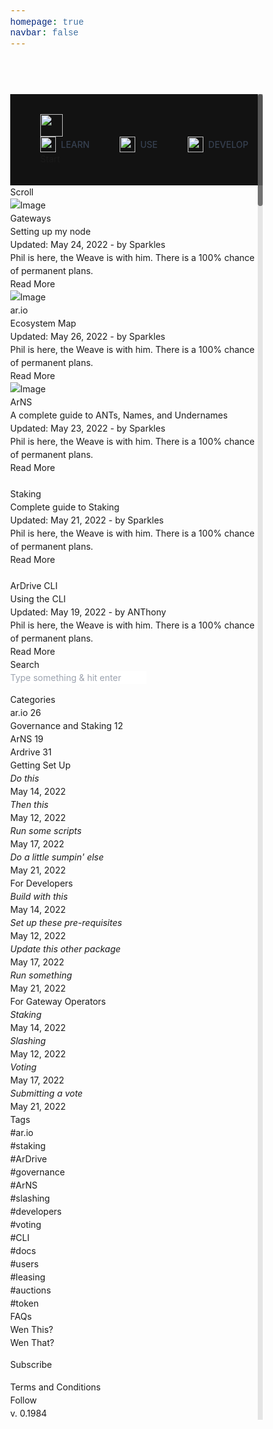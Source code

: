 ```yaml
---
homepage: true
navbar: false
---
```


<head>
	<!-- Title -->
	<title>Docs | ar.io</title>
	<!-- Meta -->
	<meta charset="utf-8">
	<meta name="ar.io" content="A global network, protocol, and currency that enables the permaweb.">
	<meta property="og:image" content="https://res.cloudinary.com/donw16xff/image/upload/v1666927508/k.jpg">
	<meta property="og:url" content="https://res.cloudinary.com/donw16xff/image/upload/v1666927508/k.jpg">
	<!-- LinkedIn -->
	<meta property="og:title" content="ar.io">
	<meta property="og:image" content="https://res.cloudinary.com/donw16xff/image/upload/v1666927508/k.jpg">
	<meta property="og:description" content="A global network, protocol, and currency that enables the permaweb.">
	<meta property="og:url" content="https://ar.io/">
	<!-- Twitter -->
	<meta name="twitter:title" content="ar.io">
	<meta name="twitter:description" content="A global network, protocol, and currency that enables the permaweb.">
	<meta name="twitter:image" content=" https://res.cloudinary.com/donw16xff/image/upload/v1666927508/k.jpg">
	<meta name="twitter:card" content="summary_large_image">
	<!-- Mobile Meta -->
	<meta name="viewport" content="width=device-width, initial-scale=1, shrink-to-fit=no">
	<!-- Favicon (http://www.favicon-generator.org/) -->
	<link rel="shortcut icon" href="../favicon.ico" type="image/x-icon">
	<link rel="icon" href="../favicon.ico" type="image/x-icon">
	<!-- Google fonts (https://www.google.com/fonts) -->
	<link rel="preconnect" href="https://fonts.googleapis.com">
	<link rel="preconnect" href="https://fonts.gstatic.com" crossorigin="">
	<link rel="preconnect" href="https://fonts.googleapis.com">
	<link rel="preconnect" href="https://fonts.gstatic.com" crossorigin="">
	<link href="https://fonts.googleapis.com/css2?family=Rubik:ital,wght@0,300;0,400;0,500;0,600;0,700;0,800;0,900;1,300;1,400;1,500;1,600;1,700;1,800;1,900&amp;display=swap" rel="stylesheet">
	<!-- Libs and Plugins CSS -->
	<link rel="stylesheet" href="../assets/vendor/normalize/normalize.min.css">
	<link rel="stylesheet" href="../assets/vendor/fontawesome/css/fontawesome-all.min.css">
	<link rel="stylesheet" href="../assets/vendor/swiper/css/swiper-bundle.min.css">
	<link rel="stylesheet" href="../assets/vendor/lightgallery/css/lightgallery.min.css">
	<!-- Master CSS -->
	<link rel="stylesheet" href="../assets/css/helper.css">
	<link rel="stylesheet" href="../assets/css/theme.css">
	<!-- <script id="mcjs">!function(c,h,i,m,p){m=c.createElement(h),p=c.getElementsByTagName(h)[0],m.async=1,m.src=i,p.parentNode.insertBefore(m,p)}(document,"script","https://chimpstatic.com/mcjs-connected/js/users/8075f6a7bf5448456087af1e0/1c511e1dbbf76bcb1b994b19a.js");</script> -->
	<!-- LANGUAGE WIDGET -->
	<!-- <script type="text/javascript" src="https://cdn.weglot.com/weglot.min.js"></script>
	<script>
	Weglot.initialize({
	api_key: 'wg_148c257c536db023455438d28d94c4589'
});
</script> -->
	<!-- <script src="https://www.twilik.com/assets/retainable/rss-embed/retainable-rss-embed.js"></script> -->
	<script defer="" data-domain="ar.io" src="https://plausible.io/js/plausible.js"></script>
<style id="smooth-scrollbar-style">
[data-scrollbar] {
  display: block;
  position: relative;
}
.scroll-content {
  -webkit-transform: translate3d(0, 0, 0);
          transform: translate3d(0, 0, 0);
}
.scrollbar-track {
  position: absolute;
  opacity: 0;
  z-index: 1;
  background: rgba(222, 222, 222, .75);
  -webkit-user-select: none;
     -moz-user-select: none;
      -ms-user-select: none;
          user-select: none;
  -webkit-transition: opacity 0.5s 0.5s ease-out;
          transition: opacity 0.5s 0.5s ease-out;
}
.scrollbar-track.show,
.scrollbar-track:hover {
  opacity: 1;
  -webkit-transition-delay: 0s;
          transition-delay: 0s;
}
.scrollbar-track-x {
  bottom: 0;
  left: 0;
  width: 100%;
  height: 8px;
}
.scrollbar-track-y {
  top: 0;
  right: 0;
  width: 8px;
  height: 100%;
}
.scrollbar-thumb {
  position: absolute;
  top: 0;
  left: 0;
  width: 8px;
  height: 8px;
  background: rgba(0, 0, 0, .5);
  border-radius: 4px;
}
</style><style>/* ! tailwindcss v3.2.6 | MIT License | https://tailwindcss.com */*,::after,::before{box-sizing:border-box;border-width:0;border-style:solid;border-color:#e5e7eb}::after,::before{--tw-content:''}html{line-height:1.5;-webkit-text-size-adjust:100%;-moz-tab-size:4;tab-size:4;font-family:ui-sans-serif, system-ui, -apple-system, BlinkMacSystemFont, "Segoe UI", Roboto, "Helvetica Neue", Arial, "Noto Sans", sans-serif, "Apple Color Emoji", "Segoe UI Emoji", "Segoe UI Symbol", "Noto Color Emoji";font-feature-settings:normal}body{margin:0;line-height:inherit}hr{height:0;color:inherit;border-top-width:1px}abbr:where([title]){-webkit-text-decoration:underline dotted;text-decoration:underline dotted}h1,h2,h3,h4,h5,h6{font-size:inherit;font-weight:inherit}a{color:inherit;text-decoration:inherit}b,strong{font-weight:bolder}code,kbd,pre,samp{font-family:ui-monospace, SFMono-Regular, Menlo, Monaco, Consolas, "Liberation Mono", "Courier New", monospace;font-size:1em}small{font-size:80%}sub,sup{font-size:75%;line-height:0;position:relative;vertical-align:baseline}sub{bottom:-.25em}sup{top:-.5em}table{text-indent:0;border-color:inherit;border-collapse:collapse}button,input,optgroup,select,textarea{font-family:inherit;font-size:100%;font-weight:inherit;line-height:inherit;color:inherit;margin:0;padding:0}button,select{text-transform:none}[type=button],[type=reset],[type=submit],button{-webkit-appearance:button;background-color:transparent;background-image:none}:-moz-focusring{outline:auto}:-moz-ui-invalid{box-shadow:none}progress{vertical-align:baseline}::-webkit-inner-spin-button,::-webkit-outer-spin-button{height:auto}[type=search]{-webkit-appearance:textfield;outline-offset:-2px}::-webkit-search-decoration{-webkit-appearance:none}::-webkit-file-upload-button{-webkit-appearance:button;font:inherit}summary{display:list-item}blockquote,dd,dl,figure,h1,h2,h3,h4,h5,h6,hr,p,pre{margin:0}fieldset{margin:0;padding:0}legend{padding:0}menu,ol,ul{list-style:none;margin:0;padding:0}textarea{resize:vertical}input::placeholder,textarea::placeholder{opacity:1;color:#9ca3af}[role=button],button{cursor:pointer}:disabled{cursor:default}audio,canvas,embed,iframe,img,object,svg,video{display:block;vertical-align:middle}img,video{max-width:100%;height:auto}[hidden]{display:none}*, ::before, ::after{--tw-border-spacing-x:0;--tw-border-spacing-y:0;--tw-translate-x:0;--tw-translate-y:0;--tw-rotate:0;--tw-skew-x:0;--tw-skew-y:0;--tw-scale-x:1;--tw-scale-y:1;--tw-pan-x: ;--tw-pan-y: ;--tw-pinch-zoom: ;--tw-scroll-snap-strictness:proximity;--tw-ordinal: ;--tw-slashed-zero: ;--tw-numeric-figure: ;--tw-numeric-spacing: ;--tw-numeric-fraction: ;--tw-ring-inset: ;--tw-ring-offset-width:0px;--tw-ring-offset-color:#fff;--tw-ring-color:rgb(59 130 246 / 0.5);--tw-ring-offset-shadow:0 0 #0000;--tw-ring-shadow:0 0 #0000;--tw-shadow:0 0 #0000;--tw-shadow-colored:0 0 #0000;--tw-blur: ;--tw-brightness: ;--tw-contrast: ;--tw-grayscale: ;--tw-hue-rotate: ;--tw-invert: ;--tw-saturate: ;--tw-sepia: ;--tw-drop-shadow: ;--tw-backdrop-blur: ;--tw-backdrop-brightness: ;--tw-backdrop-contrast: ;--tw-backdrop-grayscale: ;--tw-backdrop-hue-rotate: ;--tw-backdrop-invert: ;--tw-backdrop-opacity: ;--tw-backdrop-saturate: ;--tw-backdrop-sepia: }::-webkit-backdrop{--tw-border-spacing-x:0;--tw-border-spacing-y:0;--tw-translate-x:0;--tw-translate-y:0;--tw-rotate:0;--tw-skew-x:0;--tw-skew-y:0;--tw-scale-x:1;--tw-scale-y:1;--tw-pan-x: ;--tw-pan-y: ;--tw-pinch-zoom: ;--tw-scroll-snap-strictness:proximity;--tw-ordinal: ;--tw-slashed-zero: ;--tw-numeric-figure: ;--tw-numeric-spacing: ;--tw-numeric-fraction: ;--tw-ring-inset: ;--tw-ring-offset-width:0px;--tw-ring-offset-color:#fff;--tw-ring-color:rgb(59 130 246 / 0.5);--tw-ring-offset-shadow:0 0 #0000;--tw-ring-shadow:0 0 #0000;--tw-shadow:0 0 #0000;--tw-shadow-colored:0 0 #0000;--tw-blur: ;--tw-brightness: ;--tw-contrast: ;--tw-grayscale: ;--tw-hue-rotate: ;--tw-invert: ;--tw-saturate: ;--tw-sepia: ;--tw-drop-shadow: ;--tw-backdrop-blur: ;--tw-backdrop-brightness: ;--tw-backdrop-contrast: ;--tw-backdrop-grayscale: ;--tw-backdrop-hue-rotate: ;--tw-backdrop-invert: ;--tw-backdrop-opacity: ;--tw-backdrop-saturate: ;--tw-backdrop-sepia: }::backdrop{--tw-border-spacing-x:0;--tw-border-spacing-y:0;--tw-translate-x:0;--tw-translate-y:0;--tw-rotate:0;--tw-skew-x:0;--tw-skew-y:0;--tw-scale-x:1;--tw-scale-y:1;--tw-pan-x: ;--tw-pan-y: ;--tw-pinch-zoom: ;--tw-scroll-snap-strictness:proximity;--tw-ordinal: ;--tw-slashed-zero: ;--tw-numeric-figure: ;--tw-numeric-spacing: ;--tw-numeric-fraction: ;--tw-ring-inset: ;--tw-ring-offset-width:0px;--tw-ring-offset-color:#fff;--tw-ring-color:rgb(59 130 246 / 0.5);--tw-ring-offset-shadow:0 0 #0000;--tw-ring-shadow:0 0 #0000;--tw-shadow:0 0 #0000;--tw-shadow-colored:0 0 #0000;--tw-blur: ;--tw-brightness: ;--tw-contrast: ;--tw-grayscale: ;--tw-hue-rotate: ;--tw-invert: ;--tw-saturate: ;--tw-sepia: ;--tw-drop-shadow: ;--tw-backdrop-blur: ;--tw-backdrop-brightness: ;--tw-backdrop-contrast: ;--tw-backdrop-grayscale: ;--tw-backdrop-hue-rotate: ;--tw-backdrop-invert: ;--tw-backdrop-opacity: ;--tw-backdrop-saturate: ;--tw-backdrop-sepia: }.sr-only{position:absolute;width:1px;height:1px;padding:0;margin:-1px;overflow:hidden;clip:rect(0, 0, 0, 0);white-space:nowrap;border-width:0}.absolute{position:absolute}.z-10{z-index:10}.mx-auto{margin-left:auto;margin-right:auto}.ml-1{margin-left:0.25rem}.ml-2{margin-left:0.5rem}.mr-2{margin-right:0.5rem}.mr-3{margin-right:0.75rem}.mr-4{margin-right:1rem}.mt-4{margin-top:1rem}.flex{display:flex}.inline-flex{display:inline-flex}.grid{display:grid}.hidden{display:none}.h-10{height:2.5rem}.h-4{height:1rem}.h-6{height:1.5rem}.w-4{width:1rem}.w-6{width:1.5rem}.w-auto{width:auto}.w-full{width:100%}.grid-cols-2{grid-template-columns:repeat(2, minmax(0, 1fr))}.flex-col{flex-direction:column}.flex-wrap{flex-wrap:wrap}.items-center{align-items:center}.justify-between{justify-content:space-between}.space-y-4 > :not([hidden]) ~ :not([hidden]){--tw-space-y-reverse:0;margin-top:calc(1rem * calc(1 - var(--tw-space-y-reverse)));margin-bottom:calc(1rem * var(--tw-space-y-reverse))}.rounded-lg{border-radius:0.5rem}.border{border-width:1px}.border-b{border-bottom-width:1px}.border-gray-100{--tw-border-opacity:1;border-color:rgb(243 244 246 / var(--tw-border-opacity))}.border-gray-200{--tw-border-opacity:1;border-color:rgb(229 231 235 / var(--tw-border-opacity))}.border-gray-800{--tw-border-opacity:1;border-color:rgb(31 41 55 / var(--tw-border-opacity))}.bg-transparent{background-color:transparent}.p-2{padding:0.5rem}.p-4{padding:1rem}.px-2{padding-left:0.5rem;padding-right:0.5rem}.py-2{padding-top:0.5rem;padding-bottom:0.5rem}.py-8{padding-top:2rem;padding-bottom:2rem}.pb-0{padding-bottom:0px}.pl-3{padding-left:0.75rem}.pr-4{padding-right:1rem}.text-sm{font-size:0.875rem;line-height:1.25rem}.font-medium{font-weight:500}.text-gray-400{--tw-text-opacity:1;color:rgb(156 163 175 / var(--tw-text-opacity))}.text-gray-500{--tw-text-opacity:1;color:rgb(107 114 128 / var(--tw-text-opacity))}.text-gray-700{--tw-text-opacity:1;color:rgb(55 65 81 / var(--tw-text-opacity))}.text-gray-900{--tw-text-opacity:1;color:rgb(17 24 39 / var(--tw-text-opacity))}.shadow-md{--tw-shadow:0 4px 6px -1px rgb(0 0 0 / 0.1), 0 2px 4px -2px rgb(0 0 0 / 0.1);--tw-shadow-colored:0 4px 6px -1px var(--tw-shadow-color), 0 2px 4px -2px var(--tw-shadow-color);box-shadow:var(--tw-ring-offset-shadow, 0 0 #0000), var(--tw-ring-shadow, 0 0 #0000), var(--tw-shadow)}.hover\:bg-gray-50:hover{--tw-bg-opacity:1;background-color:rgb(249 250 251 / var(--tw-bg-opacity))}.hover\:bg-red-100:hover{--tw-bg-opacity:1;background-color:rgb(254 226 226 / var(--tw-bg-opacity))}.hover\:text-white:hover{--tw-text-opacity:1;color:rgb(255 255 255 / var(--tw-text-opacity))}.focus\:outline-none:focus{outline:2px solid transparent;outline-offset:2px}.focus\:ring-2:focus{--tw-ring-offset-shadow:var(--tw-ring-inset) 0 0 0 var(--tw-ring-offset-width) var(--tw-ring-offset-color);--tw-ring-shadow:var(--tw-ring-inset) 0 0 0 calc(2px + var(--tw-ring-offset-width)) var(--tw-ring-color);box-shadow:var(--tw-ring-offset-shadow), var(--tw-ring-shadow), var(--tw-shadow, 0 0 #0000)}.focus\:ring-gray-200:focus{--tw-ring-opacity:1;--tw-ring-color:rgb(229 231 235 / var(--tw-ring-opacity))}.group:hover .group-hover\:text-white{--tw-text-opacity:1;color:rgb(255 255 255 / var(--tw-text-opacity))}@media (prefers-color-scheme: dark){.dark\:border-gray-700{--tw-border-opacity:1;border-color:rgb(55 65 81 / var(--tw-border-opacity))}.dark\:text-gray-300{--tw-text-opacity:1;color:rgb(209 213 219 / var(--tw-text-opacity))}.dark\:text-gray-400{--tw-text-opacity:1;color:rgb(156 163 175 / var(--tw-text-opacity))}.dark\:text-gray-500{--tw-text-opacity:1;color:rgb(107 114 128 / var(--tw-text-opacity))}.dark\:text-white{--tw-text-opacity:1;color:rgb(255 255 255 / var(--tw-text-opacity))}.dark\:hover\:bg-gray-700:hover{--tw-bg-opacity:1;background-color:rgb(55 65 81 / var(--tw-bg-opacity))}.dark\:hover\:text-white:hover{--tw-text-opacity:1;color:rgb(255 255 255 / var(--tw-text-opacity))}.dark\:focus\:ring-gray-600:focus{--tw-ring-opacity:1;--tw-ring-color:rgb(75 85 99 / var(--tw-ring-opacity))}.group:hover .dark\:group-hover\:text-white{--tw-text-opacity:1;color:rgb(255 255 255 / var(--tw-text-opacity))}}@media (min-width: 640px){.sm\:mr-6{margin-right:1.5rem}.sm\:h-9{height:2.25rem}}@media (min-width: 768px){.md\:order-1{order:1}.md\:order-2{order:2}.md\:mt-0{margin-top:0px}.md\:flex{display:flex}.md\:hidden{display:none}.md\:w-auto{width:auto}.md\:grid-cols-3{grid-template-columns:repeat(3, minmax(0, 1fr))}.md\:flex-row{flex-direction:row}.md\:space-x-8 > :not([hidden]) ~ :not([hidden]){--tw-space-x-reverse:0;margin-right:calc(2rem * var(--tw-space-x-reverse));margin-left:calc(2rem * calc(1 - var(--tw-space-x-reverse)))}.md\:border-0{border-width:0px}.md\:p-0{padding:0px}.md\:px-12{padding-left:3rem;padding-right:3rem}.md\:pb-4{padding-bottom:1rem}.md\:hover\:bg-transparent:hover{background-color:transparent}.md\:hover\:text-blue-600:hover{--tw-text-opacity:1;color:rgb(37 99 235 / var(--tw-text-opacity))}.md\:hover\:text-white:hover{--tw-text-opacity:1;color:rgb(255 255 255 / var(--tw-text-opacity))}@media (prefers-color-scheme: dark){.md\:dark\:hover\:bg-transparent:hover{background-color:transparent}.md\:dark\:hover\:text-white:hover{--tw-text-opacity:1;color:rgb(255 255 255 / var(--tw-text-opacity))}}}@media (min-width: 1024px){.lg\:px-12{padding-left:3rem;padding-right:3rem}}@media (min-width: 1280px){.xl\:px-12{padding-left:3rem;padding-right:3rem}}</style><link rel="stylesheet" href="https://embed.typeform.com/next/css/slider.css"><link rel="stylesheet" href="https://fonts.googleapis.com/css2?family=Inter:wght@100;200;300;400;500;600;700;800;900&amp;display=swap"></head>
	<!-- ===========
	///// Body /////
	================
	* Use class "tt-boxed" to enable page boxed layout globally (affects all elements containing class "tt-wrap").
	* Use class "tt-smooth-scroll" to enable page smooth scrolling.
	* Use class "tt-transition" to enable page transitions.
	* Use class "tt-magic-cursor" to enable magic cursor.
	* Note: there may be classes that are specific to this page only!
	-->
	<body id="body" class="tt-transition tt-boxed tt-smooth-scroll tt-magic-cursor page-header-on tt-sidebar-on tt-ph-visible" style="">
		<!-- *************************************
		*********** Begin body inner *************
		************************************** -->
		<main id="body-inner"><div class="tt-style-switch"><div class="tt-stsw-dark"><i class="far fa-moon"></i></div><div class="tt-stsw-light"><i class="fas fa-sun"></i></div></div>
			<div id="page-transition" style="opacity: 0; visibility: hidden;">
				<div class="ptr-overlay" style="transform-origin: 50% 0%; transform: scale(1, 0);"></div>
				<div class="ptr-preloader" style="opacity: 0; visibility: hidden;">
					<div class="ptr-prel-content">
						<img src="/images/logo-party.gif" class="ptr-prel-image tt-logo-light" alt="Logo">
					</div> <!-- /.ptr-prel-content -->
				</div> <!-- /.ptr-preloader -->
			</div>
			<!-- Begin magic cursor
			======================== -->
			<div id="magic-cursor" style="opacity: 0; visibility: hidden;">
				<div id="ball" style="opacity: 0.5; border-width: 2px; height: 36px; width: 36px; transform: translate(-50%, -50%) translate(1180px, 153px);" class=""></div>
			</div>
			<!-- End magic cursor -->
			<!-- *****************************************
			*********** Begin scroll container ***********
			****************************************** -->
			<div id="scroll-container" data-scrollbar="true" tabindex="-1" style="overflow: hidden; outline: none;"><div class="scroll-content" style="transform: translate3d(0px, 0px, 0px);">
				<!-- ===================
				///// Begin header /////
				========================
				* Use class "tt-header-fixed" to set header to fixed position.
				-->
				<nav class="border-gray-200 px-2 md:px-12 lg:px-12 xl:px-12 py-8" style=" background: #121212; ">
					<div class="flex flex-wrap justify-between items-center mx-auto ">
						<a href="../index.html" class="flex items-center">
							<div class="magnetic-wrap"><img src="/images/elephant-light.png" class="mr-3 h-10 sm:h-9 sm:mr-6 tt-logo-light magnetic-item" alt=""></div>
						</a>
						<div class="flex items-center md:order-2">
							<a href="#" target="_blank" class="tt-btn tt-btn-primary-start margin-top-20 anim-fadeinup" rel="noopener" style="">
								<div data-hover="Start">Start</div>
								<span class="tt-btn-icon"><i class="fas fa-arrow-right"></i></span>
							</a>
							<button data-collapse-toggle="mega-menu-icons" type="button" class="inline-flex items-center p-2 ml-1 text-sm text-gray-500 rounded-lg md:hidden hover:bg-red-100 focus:outline-none focus:ring-2 focus:ring-gray-200 dark:text-gray-400 dark:hover:bg-gray-700 dark:focus:ring-gray-600" aria-controls="mega-menu-icons" aria-expanded="false">
								<span class="sr-only">Open main menu</span>
								<svg aria-hidden="true" class="w-6 h-6" fill="currentColor" viewBox="0 0 20 20" xmlns="http://www.w3.org/2000/svg"><path fill-rule="evenodd" d="M3 5a1 1 0 011-1h12a1 1 0 110 2H4a1 1 0 01-1-1zM3 10a1 1 0 011-1h12a1 1 0 110 2H4a1 1 0 01-1-1zM3 15a1 1 0 011-1h12a1 1 0 110 2H4a1 1 0 01-1-1z" clip-rule="evenodd"></path></svg>
							</button>
						</div>
						<div id="mega-menu-icons" class="hidden justify-between items-center w-full md:flex md:w-auto md:order-1">
							<ul class="flex flex-col mt-4 text-sm font-medium md:flex-row md:space-x-8 md:mt-0">
								<li>
									<button id="mega-menu-icons-dropdown-button" data-dropdown-toggle="mega-menu-icons-dropdown-learn" class="flex justify-between items-center mr-4 py-2 pr-4 pl-3 w-full font-large text-gray-700 border-b border-gray-100 md:w-auto hover:bg-gray-50 md:hover:bg-transparent md:border-0 md:hover:text-blue-600 md:p-0 dark:text-gray-300 md:dark:hover:text-white dark:hover:bg-gray-700 dark:hover:text-white md:dark:hover:bg-transparent dark:border-gray-700 ">
										<img src="/images/strips.png" width="25" class="mr-2" alt="">LEARN
									</button>
									<div id="mega-menu-icons-dropdown-learn" class="grid hidden  absolute z-10 grid-cols-2 w-auto text-sm bg-transparent  border border-gray-800 shadow-md dark:border-gray-700 md:grid-cols-3 " data-popper-placement="bottom" style="position: absolute; inset: 0px auto auto 0px; background: rgb(18, 18, 18); margin: 0px; transform: translate(279px, 97px);" data-popper-reference-hidden="" data-popper-escaped="">
										<div class="p-4 pb-0 text-gray-900 md:pb-4 dark:text-white">
											<strong>About ar.io</strong>
											<ul class="space-y-4" aria-labelledby="mega-menu-icons-dropdown-button">
												<br>
												<li>
													<a href="#" class="flex items-center text-gray-500 dark:text-gray-400 hover:text-white dark:hover:text-white group">
														<span class="sr-only">What is ar.io?</span>
														<svg class="mr-2 w-4 h-4 text-gray-400 dark:text-gray-500 group-hover:text-white dark:group-hover:text-white" aria-hidden="true" fill="currentColor" viewBox="0 0 24 24" xmlns="http://www.w3.org/2000/svg"></svg>
														What is ar.io?
													</a>
												</li>
												<li>
													<a href="#" class="flex items-center text-gray-500 dark:text-gray-400 hover:text-white dark:hover:text-white group">
														<span class="sr-only">Why ar.io?</span>
														<svg class="mr-2 w-4 h-4 text-gray-400 dark:text-gray-500 group-hover:text-white dark:group-hover:text-white" aria-hidden="true" focusable="false" fill="currentColor" viewBox="0 0 20 20" xmlns="http://www.w3.org/2000/svg"><path fill-rule="evenodd" d="M18 10a8 8 0 11-16 0 8 8 0 0116 0zm-7-4a1 1 0 11-2 0 1 1 0 012 0zM9 9a1 1 0 000 2v3a1 1 0 001 1h1a1 1 0 100-2v-3a1 1 0 00-1-1H9z" clip-rule="evenodd"></path></svg>
														Why ar.io?
													</a>
												</li>
											</ul>
										</div>
										<div class="p-4 pb-0 text-gray-900 md:pb-4 dark:text-white">
											<strong>About Arweave</strong>
											<ul class="space-y-4">
												<br>
												<li>
													<a href="#" class="flex items-center text-gray-500 dark:text-gray-400 hover:text-white dark:hover:text-white group">
														<span class="sr-only">What is Arweave?</span>
														<svg class="mr-2 w-4 h-4 text-gray-400 dark:text-gray-500 group-hover:text-white dark:group-hover:text-white" aria-hidden="true" fill="currentColor" viewBox="0 0 24 24" xmlns="http://www.w3.org/2000/svg"></svg>
														What is Arweave?
													</a>
												</li>
												<li>
													<a href="#" class="flex items-center text-gray-500 dark:text-gray-400 hover:text-white dark:hover:text-white group">
														<span class="sr-only">What is the permaweb?</span>
														<svg class="mr-2 w-4 h-4 text-gray-400 dark:text-gray-500 group-hover:text-white dark:group-hover:text-white" aria-hidden="true" fill="currentColor" viewBox="0 0 24 24" xmlns="http://www.w3.org/2000/svg"></svg>
														What is the permaweb?
													</a>
												</li>
												<li>
													<a href="#" class="flex items-center text-gray-500 dark:text-gray-400 hover:text-white dark:hover:text-white group">
														<span class="sr-only">What is a gateway?</span>
														<svg class="mr-2 w-4 h-4 text-gray-400 dark:text-gray-500 group-hover:text-white dark:group-hover:text-white" aria-hidden="true" fill="currentColor" viewBox="0 0 20 20" xmlns="http://www.w3.org/2000/svg"><path d="M10.894 2.553a1 1 0 00-1.788 0l-7 14a1 1 0 001.169 1.409l5-1.429A1 1 0 009 15.571V11a1 1 0 112 0v4.571a1 1 0 00.725.962l5 1.428a1 1 0 001.17-1.408l-7-14z"></path></svg>
														What is a gateway?
													</a>
												</li>
												<li>
													<a href="#" class="flex items-center text-gray-500 dark:text-gray-400 hover:text-white dark:hover:text-white group">
														<span class="sr-only">The problem of long-term data storage</span>
														<svg class="mr-2 w-4 h-4 text-gray-400 dark:text-gray-500 group-hover:text-white dark:group-hover:text-white" aria-hidden="true" fill="currentColor" viewBox="0 0 24 24" xmlns="http://www.w3.org/2000/svg"></svg>
														The problem of long-term data storage
													</a>
												</li>
											</ul>
										</div>
									</div>
								</li>
								<li>
									<button id="mega-menu-icons-dropdown-button-2" data-dropdown-toggle="mega-menu-icons-dropdown-use" class="flex justify-between items-center mr-4 py-2 pr-4 pl-3 w-full font-large text-gray-700 border-b border-gray-100 md:w-auto hover:bg-gray-50 md:hover:bg-transparent md:border-0 md:hover:text-white md:p-0 dark:text-gray-300 md:dark:hover:text-white dark:hover:bg-gray-700 dark:hover:text-white md:dark:hover:bg-transparent dark:border-gray-700 ">
										<img src="/images/swipe.png" width="25" class="mr-2" alt="">USE
									</button>
									<div id="mega-menu-icons-dropdown-use" class="grid hidden  absolute z-10 grid-cols-2 w-auto text-sm bg-transparent  border border-gray-800 shadow-md dark:border-gray-700 md:grid-cols-3 " data-popper-placement="bottom" style="position: absolute; inset: 0px auto auto 0px; background: rgb(18, 18, 18); margin: 0px; transform: translate(397px, 97px);" data-popper-reference-hidden="" data-popper-escaped="">
										<div class="p-4 pb-0 text-gray-900 md:pb-4 dark:text-white">
											<strong>Products</strong>
											<ul class="space-y-4" aria-labelledby="mega-menu-icons-dropdown-button">
												<br>
												<li>
													<a href="#" class="flex items-center text-gray-500 dark:text-gray-400 hover:text-white dark:hover:text-white group">
														<span class="sr-only">ArDrive</span>
														<svg class="mr-2 w-4 h-4 text-gray-400 dark:text-gray-500 group-hover:text-white dark:group-hover:text-white" aria-hidden="true" focusable="false" fill="currentColor" viewBox="0 0 24 24" xmlns="http://www.w3.org/2000/svg"></svg>
														ArDrive
														<svg class="ml-2 w-4 h-4 text-gray-400 dark:text-gray-500 group-hover:text-white dark:group-hover:text-white" aria-hidden="true" fill="currentColor" viewBox="0 0 24 24" xmlns="http://www.w3.org/2000/svg"></svg>
													</a>
												</li>
												<li>
													<a href="#" class="flex items-center text-gray-500 dark:text-gray-400 hover:text-white dark:hover:text-white group">
														<span class="sr-only">ArNS</span>
														<svg class="mr-2 w-4 h-4 text-gray-400 dark:text-gray-500 group-hover:text-white dark:group-hover:text-white" aria-hidden="true" fill="currentColor" viewBox="0 0 24 24" xmlns="http://www.w3.org/2000/svg"></svg>
														ArNS (Beta)
														<svg class="ml-2 w-4 h-4 text-gray-400 dark:text-gray-500 group-hover:text-white dark:group-hover:text-white" aria-hidden="true" fill="currentColor" viewBox="0 0 24 24" xmlns="http://www.w3.org/2000/svg"></svg>
													</a>
												</li>
											</ul>
										</div>
										<div class="p-4 pb-0 text-gray-900 md:pb-4 dark:text-white">
											<ul class="space-y-4">
												<li>
													<a href="#" class="flex items-center text-gray-500 dark:text-gray-400 hover:text-white dark:hover:text-white group">
														<span class="sr-only">ar.io Gateways</span>
														<svg class="mr-2 w-4 h-4 text-gray-400 dark:text-gray-500 group-hover:text-white dark:group-hover:text-white" aria-hidden="true" fill="currentColor" viewBox="0 0 24 24" xmlns="http://www.w3.org/2000/svg"></svg>
														ar.io Gateways
													</a>
												</li>
											</ul>
										</div>
										<div class="p-4 pb-0 text-gray-900 md:pb-4 dark:text-white">
											<ul class="space-y-4">
												<li>
													<a href="#" class="flex items-center text-gray-500 dark:text-gray-400 hover:text-white dark:hover:text-white group">
														<span class="sr-only">Wallet</span>
														<svg class="mr-2 w-4 h-4 text-gray-400 dark:text-gray-500 group-hover:text-white dark:group-hover:text-white" aria-hidden="true" fill="currentColor" viewBox="0 0 24 24" xmlns="http://www.w3.org/2000/svg"></svg>
														Wallet
													</a>
												</li>
											</ul>
										</div>
										<div class="p-4 text-gray-900 dark:text-white">
											<ul class="space-y-4">
												<li>
													<a href="#" class="flex items-center text-gray-500 dark:text-gray-400 hover:text-white dark:hover:text-white group">
														<span class="sr-only">Pricing Calculator</span>
														<svg class="mr-2 w-4 h-4 text-gray-400 dark:text-gray-500 group-hover:text-white dark:group-hover:text-white" aria-hidden="true" fill="currentColor" viewBox="0 0 24 24" xmlns="http://www.w3.org/2000/svg"></svg>
														Pricing Calculator
														<svg class="ml-2 w-4 h-4 text-gray-400 dark:text-gray-500 group-hover:text-white dark:group-hover:text-white" aria-hidden="true" fill="currentColor" viewBox="0 0 24 24" xmlns="http://www.w3.org/2000/svg"></svg>
													</a>
												</li>
												<li>
													<a href="#" class="flex items-center text-gray-500 dark:text-gray-400 hover:text-white dark:hover:text-white group">
														<span class="sr-only">Viewblock</span>
														<svg class="mr-2 w-4 h-4 text-gray-400 dark:text-gray-500 group-hover:text-white dark:group-hover:text-white" aria-hidden="true" fill="currentColor" viewBox="0 0 20 20" xmlns="http://www.w3.org/2000/svg"><path d="M3 4a1 1 0 011-1h12a1 1 0 011 1v2a1 1 0 01-1 1H4a1 1 0 01-1-1V4zM3 10a1 1 0 011-1h6a1 1 0 011 1v6a1 1 0 01-1 1H4a1 1 0 01-1-1v-6zM14 9a1 1 0 00-1 1v6a1 1 0 001 1h2a1 1 0 001-1v-6a1 1 0 00-1-1h-2z"></path></svg>
														Viewblock
														<svg class="ml-2 w-4 h-4 text-gray-400 dark:text-gray-500 group-hover:text-white dark:group-hover:text-white" aria-hidden="true" fill="currentColor" viewBox="0 0 24 24" xmlns="http://www.w3.org/2000/svg"></svg>
													</a>
												</li>
											</ul>
										</div>
									</div>
								</li>
								<li>
									<button id="mega-menu-icons-dropdown-button" data-dropdown-toggle="mega-menu-icons-dropdown-develop" class="flex justify-between items-center mr-4 py-2 pr-4 pl-3 w-full font-large text-gray-700 border-b border-gray-100 md:w-auto hover:bg-gray-50 md:hover:bg-transparent md:border-0 md:hover:text-white md:p-0 dark:text-gray-300 md:dark:hover:text-white dark:hover:bg-gray-700 dark:hover:text-white md:dark:hover:bg-transparent dark:border-gray-700 ">
										<img src="/images/triangle.png" width="25" class="mr-2" alt="">DEVELOP
									</button>
									<div id="mega-menu-icons-dropdown-develop" class="grid hidden  absolute z-10 grid-cols-2 w-auto text-sm bg-transparent  border border-gray-800 shadow-md dark:border-gray-700 md:grid-cols-3 " data-popper-placement="bottom" style="position: absolute; inset: 0px auto auto 0px; background: rgb(18, 18, 18); margin: 0px; transform: translate(524px, 97px);" data-popper-reference-hidden="" data-popper-escaped="">
										<div class="p-4 pb-0 text-gray-900 md:pb-4 dark:text-white">
											<strong>Developer Tools</strong>
											<ul class="space-y-4" aria-labelledby="mega-menu-icons-dropdown-button">
												<br>
												<li>
													<a href="#" class="flex items-center text-gray-500 dark:text-gray-400 hover:text-white dark:hover:text-white group">
														<span class="sr-only">CLI</span>
														<svg class="mr-2 w-4 h-4 text-gray-400 dark:text-gray-500 group-hover:text-white dark:group-hover:text-white" aria-hidden="true" fill="currentColor" viewBox="0 0 24 24" xmlns="http://www.w3.org/2000/svg"></svg>
														CLI
														<svg class="ml-2 w-4 h-4 text-gray-400 dark:text-gray-500 group-hover:text-white dark:group-hover:text-white" aria-hidden="true" fill="currentColor" viewBox="0 0 24 24" xmlns="http://www.w3.org/2000/svg"></svg>
													</a>
												</li>
												<li>
													<a href="#" class="flex items-center text-gray-500 dark:text-gray-400 hover:text-white dark:hover:text-white group">
														<span class="sr-only">ArDrive Core-JS</span>
														<svg class="mr-2 w-4 h-4 text-gray-400 dark:text-gray-500 group-hover:text-white dark:group-hover:text-white" aria-hidden="true" fill="currentColor" viewBox="0 0 20 20" xmlns="http://www.w3.org/2000/svg"><path fill-rule="evenodd" d="M12.316 3.051a1 1 0 01.633 1.265l-4 12a1 1 0 11-1.898-.632l4-12a1 1 0 011.265-.633zM5.707 6.293a1 1 0 010 1.414L3.414 10l2.293 2.293a1 1 0 11-1.414 1.414l-3-3a1 1 0 010-1.414l3-3a1 1 0 011.414 0zm8.586 0a1 1 0 011.414 0l3 3a1 1 0 010 1.414l-3 3a1 1 0 11-1.414-1.414L16.586 10l-2.293-2.293a1 1 0 010-1.414z" clip-rule="evenodd"></path></svg>
														ArDrive Core-JS
														<svg class="ml-2 w-4 h-4 text-gray-400 dark:text-gray-500 group-hover:text-white dark:group-hover:text-white" aria-hidden="true" fill="currentColor" viewBox="0 0 24 24" xmlns="http://www.w3.org/2000/svg"></svg>
													</a>
												</li>
											</ul>
										</div>
									</div>
								</li>
								<li>
									<button id="mega-menu-icons-dropdown-button" data-dropdown-toggle="mega-menu-icons-dropdown-engage" class="flex justify-between items-center mr-4 py-2 pr-4 pl-3 w-full font-large text-gray-700 border-b border-gray-100 md:w-auto hover:bg-gray-50 md:hover:bg-transparent md:border-0 md:hover:text-white md:p-0 dark:text-gray-300 md:dark:hover:text-white dark:hover:bg-gray-700 dark:hover:text-white md:dark:hover:bg-transparent dark:border-gray-700 ">
										<img src="/images/plate.png" width="25" class="mr-2" alt="">ENGAGE
									</button>
									<div id="mega-menu-icons-dropdown-engage" class="grid hidden  absolute z-10 grid-cols-2 w-auto text-sm bg-transparent  border border-gray-800 shadow-md dark:border-gray-700 md:grid-cols-3 " data-popper-placement="bottom" style="position: absolute; inset: 0px auto auto 0px; background: rgb(18, 18, 18); margin: 0px; transform: translate(665px, 97px);" data-popper-reference-hidden="" data-popper-escaped="">
										<div class="p-4 pb-0 text-gray-900 md:pb-4 dark:text-white">
											<strong>Ecosystem</strong>
											<ul class="space-y-4" aria-labelledby="mega-menu-icons-dropdown-button">
												<br>
												<li>
													<a href="#" class="flex items-center text-gray-500 dark:text-gray-400 hover:text-white dark:hover:text-white group">
														<span class="sr-only">Newsletter</span>
														<svg class="mr-2 w-4 h-4 text-gray-400 dark:text-gray-500 group-hover:text-white dark:group-hover:text-white" aria-hidden="true" fill="currentColor" viewBox="0 0 20 20" xmlns="http://www.w3.org/2000/svg"><path fill-rule="evenodd" d="M2 5a2 2 0 012-2h8a2 2 0 012 2v10a2 2 0 002 2H4a2 2 0 01-2-2V5zm3 1h6v4H5V6zm6 6H5v2h6v-2z" clip-rule="evenodd"></path><path d="M15 7h1a2 2 0 012 2v5.5a1.5 1.5 0 01-3 0V7z"></path></svg>
														Newsletter
													</a>
												</li>
												<li>
													<a href="#" class="flex items-center text-gray-500 dark:text-gray-400 hover:text-white dark:hover:text-white group">
														<span class="sr-only">Blog</span>
														<svg class="mr-2 w-4 h-4 text-gray-400 dark:text-gray-500 group-hover:text-white dark:group-hover:text-white" aria-hidden="true" focusable="false" fill="currentColor" viewBox="0 0 24 24" xmlns="http://www.w3.org/2000/svg"></svg>
														Blog
													</a>
												</li>
												<li>
													<a href="#" class="flex items-center text-gray-500 dark:text-gray-400 hover:text-white dark:hover:text-white group">
														<span class="sr-only">Socials</span>
														<svg class="mr-2 w-4 h-4 text-gray-400 dark:text-gray-500 group-hover:text-white dark:group-hover:text-white" aria-hidden="true" focusable="false" fill="currentColor" viewBox="0 0 24 24" xmlns="http://www.w3.org/2000/svg"></svg>
														Socials
													</a>
												</li>
											</ul>
										</div>
										<div class="p-4 pb-0 text-gray-900 md:pb-4 dark:text-white">
											<ul class="space-y-4" aria-labelledby="mega-menu-icons-dropdown-button">
												<li>
													<a href="#" class="flex items-center text-gray-500 dark:text-gray-400 hover:text-white dark:hover:text-white group">
														<span class="sr-only">CCC</span>
														<svg class="mr-2 w-4 h-4 text-gray-400 dark:text-gray-500 group-hover:text-white dark:group-hover:text-white" aria-hidden="true" focusable="false" fill="currentColor" viewBox="0 0 20 20" xmlns="http://www.w3.org/2000/svg"><path fill-rule="evenodd" d="M18 10a8 8 0 11-16 0 8 8 0 0116 0zm-7-4a1 1 0 11-2 0 1 1 0 012 0zM9 9a1 1 0 000 2v3a1 1 0 001 1h1a1 1 0 100-2v-3a1 1 0 00-1-1H9z" clip-rule="evenodd"></path></svg>
														CCC
													</a>
												</li>
											</ul>
										</div>
										<div class="p-4 pb-0 text-gray-900 md:pb-4 dark:text-white">
											<ul class="space-y-4" aria-labelledby="mega-menu-icons-dropdown-button">
												<li>
													<a href="#" class="flex items-center text-gray-500 dark:text-gray-400 hover:text-white dark:hover:text-white group">
														<span class="sr-only">The Arcast</span>
														<svg class="mr-2 w-4 h-4 text-gray-400 dark:text-gray-500 group-hover:text-white dark:group-hover:text-white" aria-hidden="true" focusable="false" fill="currentColor" viewBox="0 0 24 24" xmlns="http://www.w3.org/2000/svg"></svg>
														The Arcast
														<svg class="ml-2 w-4 h-4 text-gray-400 dark:text-gray-500 group-hover:text-white dark:group-hover:text-white" aria-hidden="true" fill="currentColor" viewBox="0 0 24 24" xmlns="http://www.w3.org/2000/svg"></svg>
													</a>
												</li>
											</ul>
										</div>
										<div class="p-4 pb-0 text-gray-900 md:pb-4 dark:text-white">
											<ul class="space-y-4" aria-labelledby="mega-menu-icons-dropdown-button">
												<li>
													<a href="#" class="flex items-center text-gray-500 dark:text-gray-400 hover:text-white dark:hover:text-white group">
														<span class="sr-only">Merch Store</span>
														<svg class="mr-2 w-4 h-4 text-gray-400 dark:text-gray-500 group-hover:text-white dark:group-hover:text-white" aria-hidden="true" focusable="false" fill="currentColor" viewBox="0 0 24 24" xmlns="http://www.w3.org/2000/svg"></svg>
														Merch Store
														<svg class="ml-2 w-4 h-4 text-gray-400 dark:text-gray-500 group-hover:text-white dark:group-hover:text-white" aria-hidden="true" fill="currentColor" viewBox="0 0 24 24" xmlns="http://www.w3.org/2000/svg"></svg>
													</a>
												</li>
											</ul>
										</div>
									</div>
								</li>
								<li>
									<button id="mega-menu-icons-dropdown-button" data-dropdown-toggle="mega-menu-icons-dropdown-about" class="flex justify-between items-center mr-4 py-2 pr-4 pl-3 w-full font-large text-gray-700 border-b border-gray-100 md:w-auto hover:bg-gray-50 md:hover:bg-transparent md:border-0 md:hover:text-white md:p-0 dark:text-gray-300 md:dark:hover:text-white dark:hover:bg-gray-700 dark:hover:text-white md:dark:hover:bg-transparent dark:border-gray-700 ">
										<img src="/images/circle.png" width="25" class="mr-2" alt="">ABOUT
									</button>
									<div id="mega-menu-icons-dropdown-about" class=" hidden  absolute z-10 grid-cols-2 w-auto text-sm bg-transparent  border border-gray-800 shadow-md dark:border-gray-700 md:grid-cols-3 " data-popper-placement="bottom" style="position: absolute; inset: 0px auto auto 0px; background: rgb(18, 18, 18); margin: 0px; transform: translate(798px, 97px);" data-popper-reference-hidden="" data-popper-escaped="">
										<div class="p-4 pb-0 text-gray-900 md:pb-4 dark:text-white">
										<strong>Follow along</strong>
											<ul class="space-y-4" aria-labelledby="mega-menu-icons-dropdown-button">
												<br>
												<li>
													<a href="#" class="flex items-center text-gray-500 dark:text-gray-400 hover:text-white dark:hover:text-white group">
														<span class="sr-only">The Story</span>
														<svg class="mr-2 w-4 h-4 text-gray-400 dark:text-gray-500 group-hover:text-white dark:group-hover:text-white" aria-hidden="true" focusable="false" fill="currentColor" viewBox="0 0 24 24" xmlns="http://www.w3.org/2000/svg"></svg>
														The Story
													</a>
												</li>
											</ul>
										</div>
										<div class="p-4 pb-0 text-gray-900 md:pb-4 dark:text-white">
											<ul class="space-y-4">
												<li>
													<a href="#" class="flex items-center text-gray-500 dark:text-gray-400 hover:text-white dark:hover:text-white group">
														<span class="sr-only">The Foundation</span>
														<svg class="mr-2 w-4 h-4 text-gray-400 dark:text-gray-500 group-hover:text-white dark:group-hover:text-white" aria-hidden="true" fill="currentColor" viewBox="0 0 24 24" xmlns="http://www.w3.org/2000/svg"></svg>
														The Foundation
													</a>
												</li>
											</ul>
										</div>
										<div class="p-4 text-gray-900 dark:text-white">
											<ul class="space-y-4">
												<li>
													<a href="#" class="flex items-center text-gray-500 dark:text-gray-400 hover:text-white dark:hover:text-white group">
														<span class="sr-only">Press</span>
														<svg class="mr-2 w-4 h-4 text-gray-400 dark:text-gray-500 group-hover:text-white dark:group-hover:text-white" aria-hidden="true" focusable="false" fill="currentColor" viewBox="0 0 24 24" xmlns="http://www.w3.org/2000/svg"></svg>
														Press
													</a>
												</li>
											</ul>
										</div>
										<div class="p-4 text-gray-900 dark:text-white">
											<ul class="space-y-4">
												<li>
													<a href="#" class="flex items-center text-gray-500 dark:text-gray-400 hover:text-white dark:hover:text-white group">
														<span class="sr-only">Contact</span>
														<svg class="mr-2 w-4 h-4 text-gray-400 dark:text-gray-500 group-hover:text-white dark:group-hover:text-white" aria-hidden="true" fill="currentColor" viewBox="0 0 24 24" xmlns="http://www.w3.org/2000/svg"></svg>
														Contact
													</a>
												</li>
											</ul>
										</div>
									</div>
								</li>
							</ul>
						</div>
					</div>
				</nav>
				<!-- *************************************
				*********** Begin content wrap ***********
				************************************** -->
				<div id="content-wrap">
					<!-- ========================
					///// Begin page header /////
					=============================
					* Use class "ph-full" to enable fullscreen size (no effect on smaller screens!).
					* Use class "ph-cap-sm", "ph-cap-lg", "ph-cap-xlg" or "ph-cap-xxlg" to set caption size (no class = default size).
					* Use class "ph-center" to enable content center position.
					* Use class "ph-image-cropped" to crop image (if image is used). It uses fixed image dimensions (no effect with class "ph-bg-image"!).
					* Use class "ph-bg-image" to enable page header background image. Note: "ph-caption-title-ghost" will be disabled if you enable this option!
					* Use class "ph-bg-image-is-light" if needed, it makes the elements dark and more visible if you use a very light background image (effect only with class "ph-bg-image").
					* Use class "ph-image-cover-*" to set image overlay opacity. For example "ph-image-cover-2" or "ph-image-cover-2-5" (up to "ph-image-cover-9-5").
					* Use class "ph-content-parallax" to enable content parallax.
					* Use class "ph-stroke" to enable caption title stroke style.
					* Use class "ph-ghost-scroll" to enable the scroll effect to caption title ghost (no effect with class "ph-center"!).
					-->
					<div id="page-header" class="ph-cap-lg ph-ghost-scroll ph-image-cropped ph-content-parallax">
						<div class="page-header-inner tt-wrap">
							<!-- Begin page header image
							============================= -->
							<!-- <div class="ph-image">
								<div class="ph-image-inner">
									<img src="assets/img/page-header/ph-3.jpg" alt="Image">
								</div>
							</div> -->
							<!-- End page header image -->
							<!-- Begin page header caption
							===============================
							Use class "max-width-*" to set caption max width if needed. For example "max-width-1000". More info about helper classes can be found in the file "helper.css".
							-->
							<div class="ph-caption max-width-1000">
							</div>
							<!-- End page header caption -->
						</div> <!-- /.page-header-inner -->
						<!-- Begin scroll down (you can change "data-offset" to set scroll top offset)
						======================= -->
						<div class="tt-scroll-down" style="opacity: 1; visibility: inherit;">
							<a href="#page-content" class="tt-sd-inner ph-appear" data-offset="0" style="">
								<div class="tt-sd-arrow">
									<div class="tt-sd-arrow-inner"></div>
								</div>
								<div class="tt-sd-text">Scroll</div>
							</a>
						</div>
						<!-- End scroll down -->
					</div>
					<!-- End page header -->
					<!-- *************************************
					*********** Begin page content ***********
					************************************** -->
					<div id="page-content" style="">
						<!-- =======================
						///// Begin tt-section /////
						============================
						* You can use padding classes if needed. For example "padding-top-xlg-150", "padding-bottom-xlg-150", "no-padding-top", "no-padding-bottom", etc. Note that each situation may be different and each section may need different classes according to your needs. More info about helper classes can be found in the file "helper.css".
						-->
						<div class="tt-section no-padding-top">
							<div class="tt-section-inner tt-wrap">
								<!-- Use class "tt-lg-row-reverse" to align sidebar to the left -->
								<div class="tt-row tt-lg-row-reverse">
									<!-- Content column -->
									<div class="tt-col-lg-8">
										<!-- Begin blog list
										=====================
										* Use class "bli-image-cropped" to grop blog list item images (set fixed height).
										* Use class "bli-compact" to enable compact blog list style. Note: If "tt-sidebar" is used, then add more width to "tt-section-inner", for example "max-width-1600".
										-->
										<div id="blog-list" class="bli-image-cropped">
											<!-- Begin blog list item
											========================== -->
											<article class="blog-list-item">
												<!-- Begin blog list item image -->
												<a href="blog-post-classic-sidebar.html" class="bli-image-wrap not-hide-cursor" data-cursor="Read<br>More">
													<figure class="bli-image">
														<div class="anim-zoomin-wrap" style="overflow: hidden;"><img src="/images/ph-ario.jpg" class="tt-lazy anim-zoomin" alt="Image" style=""></div>
													</figure>
												</a>
												<!-- End blog list item image -->
												<!-- Begin blog list item info -->
												<div class="bli-info">
													<div class="bli-categories">
														<a href="blog-archive.html">Gateways</a>
														<!-- <a href="blog-archive.html">Uncategorized</a> -->
													</div>
													<h2 class="bli-title"><a href="blog-post-classic-sidebar.html">Setting up my node</a></h2>
													<div class="bli-meta">
														<span class="published">Updated: May 24, 2022</span>
														<span class="posted-by">- by <a href="blog-archive.html" title="View all posts by Sparkles">Sparkles</a></span>
													</div>
													<div class="bli-desc"> <!-- 3 lines is optimal! -->
														Phil is here, the Weave is with him. There is a 100% chance of permanent plans.
													</div>
													<a href="blog-post.html" class="bli-read-more tt-btn tt-btn-primary" style="background:#000 !important;">
														<div data-hover="Read More">Read More</div>
														<span class="tt-btn-icon"><i class="fas fa-arrow-right"></i></span>
													</a>
												</div>
												<!-- End blog list item info -->
											</article>
											<!-- End blog list item -->
											<!-- Begin blog list item
											========================== -->
											<article class="blog-list-item">
												<!-- Begin blog list item image -->
												<a href="blog-post-classic-sidebar.html" class="bli-image-wrap not-hide-cursor" data-cursor="Read<br>More">
													<figure class="bli-image">
														<div class="anim-zoomin-wrap" style="overflow: hidden;"><img src="/images/ph-ario.jpg" class="tt-lazy anim-zoomin" alt="Image" style=""></div>
													</figure>
												</a>
												<!-- End blog list item image -->
												<!-- Begin blog list item info -->
												<div class="bli-info">
													<div class="bli-categories">
														<a href="blog-archive.html">ar.io</a>
														<!-- <a href="blog-archive.html">Uncategorized</a> -->
													</div>
													<h2 class="bli-title"><a href="blog-post-classic-sidebar.html">Ecosystem Map</a></h2>
													<div class="bli-meta">
														<span class="published">Updated: May 26, 2022</span>
														<span class="posted-by">- by <a href="blog-archive.html" title="View all posts by Sparkles">Sparkles</a></span>
													</div>
													<div class="bli-desc"> <!-- 3 lines is optimal! -->
														Phil is here, the Weave is with him. There is a 100% chance of permanent plans.
													</div>
													<a href="blog-post.html" class="bli-read-more tt-btn tt-btn-primary" style="background:#000 !important;">
														<div data-hover="Read More">Read More</div>
														<span class="tt-btn-icon"><i class="fas fa-arrow-right"></i></span>
													</a>
												</div>
												<!-- End blog list item info -->
											</article>
											<!-- End blog list item -->
											<!-- Begin blog list item
											========================== -->
											<article class="blog-list-item">
												<!-- Begin blog list item image -->
												<a href="blog-post-classic-sidebar.html" class="bli-image-wrap not-hide-cursor" data-cursor="Read<br>More">
													<figure class="bli-image">
														<div class="anim-zoomin-wrap" style="overflow: hidden;"><img src="/images/ph-ario.jpg" class="tt-lazy anim-zoomin" alt="Image" style=""></div>
													</figure>
												</a>
												<!-- End blog list item image -->
												<!-- Begin blog list item info -->
												<div class="bli-info">
													<div class="bli-categories">
														<a href="blog-archive.html">ArNS</a>
														<!-- <a href="blog-archive.html">Uncategorized</a> -->
													</div>
													<h2 class="bli-title"><a href="blog-post-classic-sidebar.html">A complete guide to ANTs, Names, and Undernames</a></h2>
													<div class="bli-meta">
														<span class="published">Updated: May 23, 2022</span>
														<span class="posted-by">- by <a href="blog-archive.html" title="View all posts by Sparkles">Sparkles</a></span>
													</div>
													<div class="bli-desc"> <!-- 3 lines is optimal! -->
														Phil is here, the Weave is with him. There is a 100% chance of permanent plans.
													</div>
													<a href="blog-post.html" class="bli-read-more tt-btn tt-btn-primary" style="background:#000 !important;">
														<div data-hover="Read More">Read More</div>
														<span class="tt-btn-icon"><i class="fas fa-arrow-right"></i></span>
													</a>
												</div>
												<!-- End blog list item info -->
											</article>
											<!-- End blog list item -->
											<!-- Begin blog list item
											========================== -->
											<article class="blog-list-item">
												<!-- Begin blog list item image -->
												<a href="blog-post-classic-sidebar.html" class="bli-image-wrap not-hide-cursor" data-cursor="Read<br>More">
													<figure class="bli-image">
														<div class="anim-zoomin-wrap" style="overflow: hidden;"><img src="assets/img/low-qlt-thumb.jpg" data-src="/images/ph-ario.jpg" class="tt-lazy anim-zoomin" alt="Image" style="transform: scale(1.2, 1.2); opacity: 0; visibility: hidden;"></div>
													</figure>
												</a>
												<!-- End blog list item image -->
												<!-- Begin blog list item info -->
												<div class="bli-info">
													<div class="bli-categories">
														<a href="blog-archive.html">Staking</a>
														<!-- <a href="blog-archive.html">Uncategorized</a> -->
													</div>
													<h2 class="bli-title"><a href="blog-post-classic-sidebar.html">Complete guide to Staking</a></h2>
													<div class="bli-meta">
														<span class="published">Updated: May 21, 2022</span>
														<span class="posted-by">- by <a href="blog-archive.html" title="View all posts by Sparkles">Sparkles</a></span>
													</div>
													<div class="bli-desc"> <!-- 3 lines is optimal! -->
														Phil is here, the Weave is with him. There is a 100% chance of permanent plans.
													</div>
													<a href="blog-post.html" class="bli-read-more tt-btn tt-btn-primary" style="background:#000 !important;">
														<div data-hover="Read More">Read More</div>
														<span class="tt-btn-icon"><i class="fas fa-arrow-right"></i></span>
													</a>
												</div>
												<!-- End blog list item info -->
											</article>
											<!-- End blog list item -->
											<!-- Begin blog list item
											========================== -->
											<article class="blog-list-item">
												<!-- Begin blog list item image -->
												<a href="blog-post-classic-sidebar.html" class="bli-image-wrap not-hide-cursor" data-cursor="Read<br>More">
													<figure class="bli-image">
														<div class="anim-zoomin-wrap" style="overflow: hidden;"><img src="assets/img/low-qlt-thumb.jpg" data-src="/images/ph-ario.jpg" class="tt-lazy anim-zoomin" alt="Image" style="transform: scale(1.2, 1.2); opacity: 0; visibility: hidden;"></div>
													</figure>
												</a>
												<!-- End blog list item image -->
												<!-- Begin blog list item info -->
												<div class="bli-info">
													<div class="bli-categories">
														<a href="blog-archive.html">ArDrive CLI</a>
														<!-- <a href="blog-archive.html">Uncategorized</a> -->
													</div>
													<h2 class="bli-title"><a href="blog-post-classic-sidebar.html">Using the CLI</a></h2>
													<div class="bli-meta">
														<span class="published">Updated: May 19, 2022</span>
														<span class="posted-by">- by <a href="blog-archive.html" title="View all posts by Sparkles">ANThony</a></span>
													</div>
													<div class="bli-desc"> <!-- 3 lines is optimal! -->
														Phil is here, the Weave is with him. There is a 100% chance of permanent plans.
													</div>
													<a href="blog-post.html" class="bli-read-more tt-btn tt-btn-primary" style="background:#000 !important;">
														<div data-hover="Read More">Read More</div>
														<span class="tt-btn-icon"><i class="fas fa-arrow-right"></i></span>
													</a>
												</div>
												<!-- End blog list item info -->
											</article>
											<!-- End blog list item -->
										</div>
										<!-- End blog list -->
									</div> <!-- /.col (Content column) -->
									<!-- Sidebar column -->
									<div class="tt-col-lg-4">
										<!-- Begin sidebar (classic)
										=============================
										Note: add class "tt-lg-row-reverse" to "tt-row" above to align sidebar to the left.
										-->
										<div class="tt-sidebar">
											<!-- Begin sidebar widget -->
											<div class="sidebar-widget sidebar-search">
												<h3 class="sidebar-heading">Search</h3>
												<!-- Begin form (Note: for design purposes only!)
												================
												* Use class "tt-form-filled" or "tt-form-minimal" to change form style.
												* Use class "tt-form-sm" or "tt-form-lg" to change form size (no class = default size).
												-->
												<form>
													<div class="tt-form-btn-inside">
														<input class="tt-form-control" type="text" id="search" placeholder="Type something &amp; hit enter" required="">
														<button type="submit"><i class="fas fa-search"></i></button>
													</div>
												</form>
												<!-- End form -->
											</div>
											<!-- End sidebar widget -->
											<!-- Begin sidebar widget -->
											<div class="sidebar-widget sidebar-categories">
												<h3 class="sidebar-heading">Categories</h3>
												<ul class="list-unstyled">
													<li><a href="blog-archive.html">ar.io <span title="Entries in this category">26</span></a></li>
													<li><a href="blog-archive.html">Governance and Staking <span title="Entries in this category">12</span></a></li>
													<li><a href="blog-archive.html">ArNS <span title="Entries in this category">19</span></a></li>
													<li><a href="blog-archive.html">Ardrive <span title="Entries in this category">31</span></a></li>
												</ul>
											</div>
											<!-- End sidebar widget -->
											<!-- Begin sidebar widget -->
											<div class="sidebar-widget sidebar-post-list">
												<!-- Can be "Recent Posts" or "Popular Posts" etc. -->
												<h3 class="sidebar-heading">Getting Set Up</h3>
												<ul class="list-unstyled">
													<li>
														<div class="sidebar-post-data">
															<h5 class="sidebar-post-title"><a href="blog-post-classic-sidebar.html">Do this</a></h5>
															<!-- <span class="sidebar-post-author">By: <a href="">Sparkles</a></span> -->
															<span class="sidebar-post-date">May 14, 2022</span>
														</div>
													</li>
													<li>
														<div class="sidebar-post-data">
															<h5 class="sidebar-post-title"><a href="blog-post-classic-sidebar.html">Then this</a></h5>
															<!-- <span class="sidebar-post-author">By: <a href="">Sparkles</a></span> -->
															<span class="sidebar-post-date">May 12, 2022</span>
														</div>
													</li>
													<li>
														<div class="sidebar-post-data">
															<h5 class="sidebar-post-title"><a href="blog-post-classic-sidebar.html">Run some scripts</a></h5>
															<!-- <span class="sidebar-post-author">By: <a href="">Henry Harrison</a></span> -->
															<span class="sidebar-post-date">May 17, 2022</span>
														</div>
													</li>
													<li>
														<div class="sidebar-post-data">
															<h5 class="sidebar-post-title"><a href="blog-post-classic-sidebar.html">Do a little sumpin' else</a></h5>
															<!-- <span class="sidebar-post-author">By: <a href="">Henry Harrison</a></span> -->
															<span class="sidebar-post-date">May 21, 2022</span>
														</div>
													</li>
												</ul>
											</div>
											<!-- End sidebar widget -->
											<!-- Begin sidebar widget -->
											<div class="sidebar-widget sidebar-post-list">
												<!-- Can be "Recent Posts" or "Popular Posts" etc. -->
												<h3 class="sidebar-heading">For Developers</h3>
												<ul class="list-unstyled">
													<li>
														<div class="sidebar-post-data">
															<h5 class="sidebar-post-title"><a href="blog-post-classic-sidebar.html">Build with this</a></h5>
															<!-- <span class="sidebar-post-author">By: <a href="">Sparkles</a></span> -->
															<span class="sidebar-post-date">May 14, 2022</span>
														</div>
													</li>
													<li>
														<div class="sidebar-post-data">
															<h5 class="sidebar-post-title"><a href="blog-post-classic-sidebar.html">Set up these pre-requisites</a></h5>
															<!-- <span class="sidebar-post-author">By: <a href="">Sparkles</a></span> -->
															<span class="sidebar-post-date">May 12, 2022</span>
														</div>
													</li>
													<li>
														<div class="sidebar-post-data">
															<h5 class="sidebar-post-title"><a href="blog-post-classic-sidebar.html">Update this other package</a></h5>
															<!-- <span class="sidebar-post-author">By: <a href="">Henry Harrison</a></span> -->
															<span class="sidebar-post-date">May 17, 2022</span>
														</div>
													</li>
													<li>
														<div class="sidebar-post-data">
															<h5 class="sidebar-post-title"><a href="blog-post-classic-sidebar.html">Run something</a></h5>
															<!-- <span class="sidebar-post-author">By: <a href="">Henry Harrison</a></span> -->
															<span class="sidebar-post-date">May 21, 2022</span>
														</div>
													</li>
												</ul>
											</div>
											<!-- End sidebar widget -->
											<!-- Begin sidebar widget -->
											<div class="sidebar-widget sidebar-post-list">
												<!-- Can be "Recent Posts" or "Popular Posts" etc. -->
												<h3 class="sidebar-heading">For Gateway Operators</h3>
												<ul class="list-unstyled">
													<li>
														<div class="sidebar-post-data">
															<h5 class="sidebar-post-title"><a href="blog-post-classic-sidebar.html">Staking</a></h5>
															<!-- <span class="sidebar-post-author">By: <a href="">Sparkles</a></span> -->
															<span class="sidebar-post-date">May 14, 2022</span>
														</div>
													</li>
													<li>
														<div class="sidebar-post-data">
															<h5 class="sidebar-post-title"><a href="blog-post-classic-sidebar.html">Slashing</a></h5>
															<!-- <span class="sidebar-post-author">By: <a href="">Sparkles</a></span> -->
															<span class="sidebar-post-date">May 12, 2022</span>
														</div>
													</li>
													<li>
														<div class="sidebar-post-data">
															<h5 class="sidebar-post-title"><a href="blog-post-classic-sidebar.html">Voting</a></h5>
															<!-- <span class="sidebar-post-author">By: <a href="">Henry Harrison</a></span> -->
															<span class="sidebar-post-date">May 17, 2022</span>
														</div>
													</li>
													<li>
														<div class="sidebar-post-data">
															<h5 class="sidebar-post-title"><a href="blog-post-classic-sidebar.html">Submitting a vote</a></h5>
															<!-- <span class="sidebar-post-author">By: <a href="">Henry Harrison</a></span> -->
															<span class="sidebar-post-date">May 21, 2022</span>
														</div>
													</li>
												</ul>
											</div>
											<!-- End sidebar widget -->
											<!-- Begin sidebar widget -->
											<div class="sidebar-widget sidebar-tags">
												<h3 class="sidebar-heading">Tags</h3>
												<div class="sidebar-tags-list">
													<ul>
														<li><a href="blog-archive.html">#ar.io</a></li>
														<li><a href="blog-archive.html">#staking</a></li>
														<li><a href="blog-archive.html">#ArDrive</a></li>
														<li><a href="blog-archive.html">#governance</a></li>
														<li><a href="blog-archive.html">#ArNS</a></li>
														<li><a href="blog-archive.html">#slashing</a></li>
														<li><a href="blog-archive.html">#developers</a></li>
														<li><a href="blog-archive.html">#voting</a></li>
														<li><a href="blog-archive.html">#CLI</a></li>
														<li><a href="blog-archive.html">#docs</a></li>
														<li><a href="blog-archive.html">#users</a></li>
														<li><a href="blog-archive.html">#leasing</a></li>
														<li><a href="blog-archive.html">#auctions</a></li>
														<li><a href="blog-archive.html">#token</a></li>
													</ul>
												</div> <!-- /.sidebar-tags-list -->
											</div>
											<!-- End sidebar widget -->
											<!-- Begin sidebar widget -->
											<div class="sidebar-widget sidebar-meta">
												<h3 class="sidebar-heading">FAQs</h3>
												<ul class="list-unstyled">
													<li><a href="">Wen This?</a></li>
													<li><a href="">Wen That?</a></li>
												</ul>
											</div>
											<!-- End sidebar widget -->
										</div>
										<!-- End sidebar (classic) -->
									</div> <!-- /.col -->
								</div> <!-- /.row -->
								<!-- Begin tt-pagination
								=========================
								* Use class "tt-pagin-center" to align center.
								-->
								<!-- <div class="tt-pagination anim-fadeinup">
									<div class="tt-pagin-prev">
										<a href="" class="tt-pagin-item magnetic-item"><i class="fas fa-chevron-left"></i></a>
									</div>
									<div class="tt-pagin-numbers">
										<a href="#" class="tt-pagin-item magnetic-item active">1</a>
										<a href="" class="tt-pagin-item magnetic-item">2</a>
										<a href="" class="tt-pagin-item magnetic-item">3</a>
										<a href="" class="tt-pagin-item magnetic-item">4</a>
									</div>
									<div class="tt-pagin-next">
										<a href="" class="tt-pagin-item tt-pagin-next magnetic-item"><i class="fas fa-chevron-right"></i></a>
									</div>
								</div> -->
								<!-- End tt-pagination -->
							</div> <!-- /.tt-section-inner -->
						</div>
						<!-- End tt-section -->
					</div>
					<!-- End page content -->
					<footer id="tt-footer" style="">
						<div class="tt-footer-inner">
							<!-- Begin footer column
				========================= -->
							<div class="footer-col tt-align-center-left">
								<div class="footer-col-inner">
									<div class="magnetic-wrap"><div class="magnetic-item subscribe-hide">
										<button data-tf-slider="bfozRHd0" data-tf-width="550" data-tf-hide-headers="" data-tf-position="left" data-tf-auto-close="1000" data-tf-iframe-props="title=ar.io Site Emails" data-tf-medium="snippet" style="all:unset;display:inline-block;max-width:100%;white-space:nowrap;overflow:hidden;text-overflow:ellipsis; height:50px;cursor:pointer;line-height:50px;text-align:center;margin:0;text-decoration:none;" data-tf-loaded="true">
											Subscribe <i class="fas fa-paper-plane" style="padding-left: 10px;"></i>
										</button>
										<script src="//embed.typeform.com/next/embed.js"></script>
									</div></div>
								</div> <!-- /.footer-col-inner -->
							</div>
							<!-- Begin footer column -->
							<!-- Begin footer column
				========================= -->
							<div class="footer-col tt-align-center order-m-last">
								<div class="footer-col-inner">
									<!-- <div class="tt-copyright text-gray">
						<a href="https://ardrive.io/tos-and-privacy/" target="_blank" rel="noopener" class="tt-btn tt-btn-link">
						<span class="tt-btn-icon"><i class="far fa-copyright"></i></span>
						<div data-hover="T&C">ar.io</div>
					</a>
				</div> -->
									<div class="magnetic-wrap"><div class="magnetic-item">
										<a href="../terms-and-conditions" target="_blank" rel="noopener" class="tt-btn tt-btn-link">Terms and
											Conditions</a>
									</div></div>
								</div> <!-- /.footer-col-inner -->
							</div>
							<!-- Begin footer column -->
							<!-- Begin footer column
				========================= -->
							<div class="footer-col tt-align-center-right">
								<div class="footer-col-inner">
									<div class="footer-social">
										<div class="footer-social-text"><span>Follow</span><i class="fas fa-share-alt"></i></div>
										<div class="social-buttons">
											<ul>
												<li><div class="magnetic-wrap"><a href="https://github.com/ardriveapp" class="magnetic-item not-hide-cursor" target="_blank" rel="noopener"><i class="fab fa-github"></i></a></div></li>
												<li><div class="magnetic-wrap"><a href="https://discord.gg/HGG52EtTc2" class="magnetic-item not-hide-cursor" target="_blank" rel="noopener"><i class="fab fa-discord"></i></a></div></li>
												<li><div class="magnetic-wrap"><a href="https://www.instagram.com/ardriveapp/" class="magnetic-item not-hide-cursor" target="_blank" rel="noopener"><i class="fab fa-instagram"></i></a></div></li>
												<li><div class="magnetic-wrap"><a href="https://www.reddit.com/r/ar_io/" class="magnetic-item not-hide-cursor" target="_blank" rel="noopener"><i class="fab fa-reddit"></i></a></div></li>
												<li><div class="magnetic-wrap"><a href="https://www.tiktok.com/@ardrive.io" class="magnetic-item not-hide-cursor" target="_blank" rel="noopener"><i class="fab fa-tiktok"></i></a></div></li>
												<li><div class="magnetic-wrap"><a href="https://www.youtube.com/channel/UCL4JlkVcgUjyVz4IlKvbS_g" class="magnetic-item not-hide-cursor" target="_blank" rel="noopener"><i class="fab fa-youtube"></i></a></div></li>
												<li><div class="magnetic-wrap"><a href="https://www.linkedin.com/company/68614891" class="magnetic-item not-hide-cursor" target="_blank" rel="noopener"><i class="fab fa-linkedin"></i></a></div></li>
												<li><div class="magnetic-wrap"><a href="https://twitter.com/ar_io_team" class="magnetic-item not-hide-cursor" target="_blank" rel="noopener"><i class="fab fa-twitter"></i></a></div></li>
											</ul>
										</div> <!-- /.social-buttons -->
									</div> <!-- /.footer-social -->
								</div> <!-- /.footer-col-inner -->
							</div>
							<!-- Begin footer column -->
						</div> <!-- /.tt-section-inner -->
					</footer>
					<!-- End tt-footer 1-->
					<!-- ======================
				///// Begin tt-footer 2/////
				=========================== -->
					<footer id="tt-footer" style="">
						<div class="tt-footer-inner">
							<!-- Begin footer column
				<!-- Begin footer column
				========================= -->
							<div class="footer-col tt-align-center order-m-last">
								<div class="footer-col-inner">
									<!-- <div class="tt-copyright text-gray">
						<a href="https://ardrive.io/tos-and-privacy/" target="_blank" rel="noopener" class="tt-btn tt-btn-link">
						<span class="tt-btn-icon"><i class="far fa-copyright"></i></span>
						<div data-hover="T&C">ar.io</div>
					</a>
				</div> -->
									<div class="tt-copyright">
										<div class="tt-btn  tt-btn-link" style="cursor: default !important;"> v. 0.1984</div>
									</div>
								</div> <!-- /.footer-col-inner -->
							</div>
							<!-- Begin footer column -->
						</div> <!-- /.tt-section-inner -->
					</footer>
					<!-- End tt-footer 2-->
				</div>
				<!-- End content wrap -->
			</div><div class="scrollbar-track scrollbar-track-y show" style="display: block;"><div class="scrollbar-thumb scrollbar-thumb-y" style="height: 178.794px; transform: translate3d(0px, 0px, 0px);"></div></div></div>
			<!-- End scroll container -->
		</main>
		<!-- End body inner -->
								<!-- ====================
							///// Scripts below /////
							===================== -->
								<!-- Core JS -->
								<script src="../assets/vendor/jquery/jquery.min.js"></script> <!-- jquery JS (https://jquery.com) -->
								<!-- Libs and Plugins JS -->
								<script src="../assets/vendor/gsap/gsap.min.js"></script> <!-- GSAP JS (https://greensock.com/gsap/) -->
								<script src="../assets/vendor/gsap/ScrollToPlugin.min.js"></script>
								<!-- GSAP ScrollToPlugin JS (https://greensock.com/scrolltoplugin/) -->
								<script src="../assets/vendor/gsap/ScrollTrigger.min.js"></script>
								<!-- GSAP ScrollTrigger JS (https://greensock.com/scrolltrigger/) -->
								<script src="../assets/vendor/smooth-scrollbar.js"></script>
								<!-- Smooth Scrollbar JS (https://github.com/idiotWu/smooth-scrollbar/) -->
								<script src="../assets/vendor/swiper/js/swiper-bundle.min.js"></script> <!-- Swiper JS (https://swiperjs.com/) -->
								<script src="../assets/vendor/isotope/imagesloaded.pkgd.min.js"></script>
								<!-- imagesloaded JS (more info: https://imagesloaded.desandro.com/) -->
								<script src="../assets/vendor/isotope/isotope.pkgd.min.js"></script> <!-- Isotope JS (http://isotope.metafizzy.co) -->
								<script src="../assets/vendor/isotope/packery-mode.pkgd.min.js"></script>
								<!-- Isotope Packery Mode JS (https://isotope.metafizzy.co/layout-modes/packery.html) -->
								<script src="../assets/vendor/lightgallery/js/lightgallery-all.min.js"></script>
								<!-- lightGallery Plugins JS (http://sachinchoolur.github.io/lightGallery) -->
								<script src="../assets/vendor/jquery.mousewheel.min.js"></script>
								<!-- A jQuery plugin that adds cross browser mouse wheel support (https://github.com/jquery/jquery-mousewheel) -->
								<!-- Template master JS -->
								<script src="../assets/js/theme.js"></script>
								<script src="https://unpkg.com/flowbite@1.5.3/dist/flowbite.js"></script>
								<script src="https://cdn.tailwindcss.com"></script>
</body>
